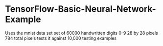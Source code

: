 # TensorFlow-Basic-Neural-Network-Example
Uses the mnist data set set of 60000 handwritten digits 0-9 28 by 28 pixels 784 total pixels tests it against 10,000 testing examples
